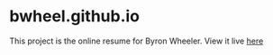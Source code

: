 # bwheel.github.io
This project is the online resume for Byron Wheeler. View it live <a href="https://bwheel.github.io/">here</a>
